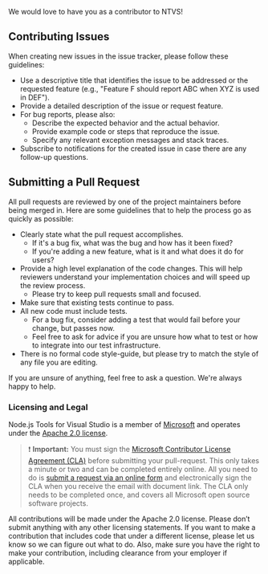 We would love to have you as a contributor to NTVS!  

## Contributing Issues
When creating new issues in the issue tracker, please follow these guidelines:

- Use a descriptive title that identifies the issue to be addressed or the requested feature (e.g., "Feature F should report ABC when XYZ is used in DEF").
- Provide a detailed description of the issue or request feature.
- For bug reports, please also:
	- Describe the expected behavior and the actual behavior.
	- Provide example code or steps that reproduce the issue.
	- Specify any relevant exception messages and stack traces.
- Subscribe to notifications for the created issue in case there are any follow-up questions.


## Submitting a Pull Request
All pull requests are reviewed by one of the project maintainers before being merged in. Here are some guidelines that to help the process go as quickly as possible:

- Clearly state what the pull request accomplishes.
    - If it's a bug fix, what was the bug and how has it been fixed?
    - If you're adding a new feature, what is it and what does it do for users?
- Provide a high level explanation of the code changes. This will help reviewers understand your implementation choices and will speed up the review process.
    - Please try to keep pull requests small and focused.
- Make sure that existing tests continue to pass.
- All new code must include tests.
    - For a bug fix, consider adding a test that would fail before your change, but passes now.
    - Feel free to ask for advice if you are unsure how what to test or how to integrate into our test infrastructure.
- There is no formal code style-guide, but please try to match the style of any file you are editing.

If you are unsure of anything, feel free to ask a question. We're always happy to help.

### Licensing and Legal
Node.js Tools for Visual Studio is a member of [Microsoft](http://microsoft.github.io/) and operates under the [Apache 2.0 license](https://github.com/Microsoft/nodejstools/blob/master/LICENSE). 

> ❗ ️️**Important:** You must sign the [Microsoft Contributor License Agreement (CLA)][cla] before submitting your pull-request. This only takes a minute or two and can be completed entirely online. All you need to do is [submit a request via an online form][cla] and electronically sign the CLA when you receive the email with document link. The CLA only needs to be completed once, and covers all Microsoft open source software projects.

All contributions will be made under the Apache 2.0 license. Please don’t submit anything with any other licensing statements. If you want to make a contribution that includes code that under a different license, please let us know so we can figure out what to do. Also, make sure you have the right to make your contribution, including clearance from your employer if applicable.


[cla]: https://cla.microsoft.com/